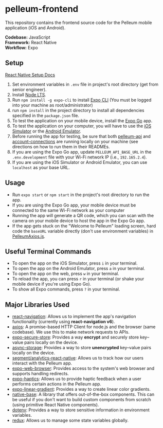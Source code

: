 # pelleum-frontend

This repository contains the frontend source code for the Pelleum mobile application (iOS and Android).

**Codebase:** JavaScript  
**Framework:** React Native  
**Workflow:** Expo

## Setup

[React Native Setup Docs](https://reactnative.dev/docs/environment-setup)

1. Set environment variables in `.env` file in project's root directory (get from senior engineer).
2. Install [Node LTS](https://nodejs.org/en/download/).
3. Run `npm install -g expo-cli` to install [Expo CLI](https://docs.expo.dev/) (You must be logged into your machine as root/administrator)    
4. run `npm install` in the project directory to install all dependencies specified in the `package.json` file.
5. To test the application on your mobile device, install the [Expo Go](https://expo.dev/client) app.
6. To test the application on your computer, you will have to use the [iOS Simulator](https://docs.expo.dev/workflow/ios-simulator/) or the [Android Emulator](https://docs.expo.dev/workflow/android-studio-emulator/).
7. Before running the app for testing, be sure that both [pelleum-api](https://github.com/pelleum/pelleum-api) and [account-connections](https://github.com/pelleum/account-connections) are running locally on your machine (see directions on how to run them in their READMEs.
8. If you are using the Expo Go app, update `PELLEUM_API_BASE_URL` in the `.env.development` file with your Wi-Fi network IP (i.e., `192.165.2.4`).
9. If you are using the iOS Simulator or Android Emulator, you can use `localhost` as your base URL.

## Usage

- Run `expo start` or `npm start` in the project's root directory to run the app.
- If you are using the Expo Go app, your mobile device must be connected to the same Wi-Fi network as your computer
- Running the app will generate a QR code, which you can scan with the camera on your mobile device to host the app in the Expo Go app.
- If the app gets stuck on the "Welcome to Pelleum" loading screen, hard code the `baseURL` variable directly (don't use environment variables) in [PelleumAxios.js](./src/api/axios/PelleumAxios.js).

## Useful Terminal Commands
- To open the app on the iOS Simulator, press `i` in your terminal.
- To open the app on the Android Emulator, press `a` in your terminal.
- To open the app on the web, press `w` in your terminal.
- To reload the app, you can press `r` in your terminal (or shake your mobile device if you're using Expo Go).
- To show all Expo commands, press `?` in your terminal.

## Major Libraries Used
- [react-navigation](https://reactnavigation.org/docs/getting-started): Allows us to implement the app's navigation functionality (currently using **react-navigation v6**).
- [axios](https://github.com/axios/axios): A promise-based HTTP Client for node.js and the browser (same codebase). We use this to make network requests to APIs.
- [expo-secure-store](https://docs.expo.dev/versions/latest/sdk/securestore/): Provides a way **encrypt** and securely store key–value pairs locally on the device.
- [async-storage](https://docs.expo.dev/versions/latest/sdk/async-storage/): Provides a way to store **unencrypted** key–value pairs locally on the device.
- [segment/analytics-react-native](https://github.com/segmentio/analytics-react-native#readme): Allows us to track how our users interact with the Pelleum app.
- [expo-web-browser](https://docs.expo.dev/versions/latest/sdk/webbrowser/): Provides access to the system's web browser and supports handling redirects.
- [expo-haptics](https://docs.expo.dev/versions/latest/sdk/haptics/): Allows us to provide haptic feedback when a user performs certain actions in the Pelleum app.
- [expo-linear-gradient](https://docs.expo.dev/versions/latest/sdk/linear-gradient/): Provides a way to create linear color gradients.
- [native-base](https://docs.nativebase.io/): A library that offers out-of-the-box components. This can be useful if you don't want to build custom components from scratch (using primitive React Native components).
- [dotenv](https://github.com/motdotla/dotenv): Provides a way to store sensitive information in environment variables.
- [redux](https://github.com/reduxjs/redux): Allows us to manage some state variables globally.
